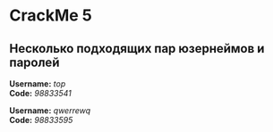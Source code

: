 # CrackMe 5

## Несколько подходящих пар юзернеймов и паролей

**Username:** *top*  
**Code:** *98833541*  

**Username:** *qwerrewq*  
**Code:** *98833595*  
